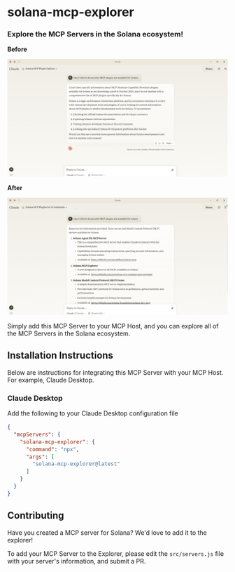 # solana-mcp-explorer
### Explore the MCP Servers in the Solana ecosystem!

**Before**  

![Before Image](./images/before.png)

**After**

![After Image](./images/after.png)


Simply add this MCP Server to your MCP Host, and you can explore all of the MCP Servers in the Solana ecosystem.


## Installation Instructions

Below are instructions for integrating this MCP Server with your MCP Host. For example, Claude Desktop.

### Claude Desktop
Add the following to your Claude Desktop configuration file

```json
{
  "mcpServers": {
    "solana-mcp-explorer": {
      "command": "npx",
      "args": [
        "solana-mcp-explorer@latest"
      ]
    }
  }
}
```

## Contributing

Have you created a MCP server for Solana?
We'd love to add it to the explorer!

To add your MCP Server to the Explorer, please edit the `src/servers.js` file with your server's information, and submit a PR.
